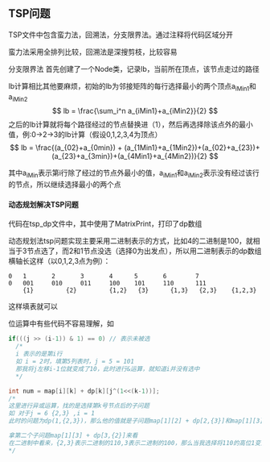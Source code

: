 ## TSP问题

TSP文件中包含蛮力法，回溯法，分支限界法。通过注释将代码区域分开

蛮力法采用全排列比较，回溯法是深搜剪枝，比较容易



分支限界法 首先创建了一个Node类，记录lb，当前所在顶点，该节点走过的路径



lb计算相比其他要麻烦，初始的lb为邻接矩阵的每行选择最小的两个顶点a<sub>i</sub><sub>Min1</sub>和a<sub>i</sub><sub>Min2</sub> 
$$
lb = \frac{\sum_i^n a_{iMin1}+a_{iMin2}}{2}
$$
之后的lb计算就将每个路径经过的节点替换进（1），然后再选择除该点外的最小值，例:0->2->3的lb计算（假设0,1,2,3,4为顶点）
$$
lb = \frac{(a_{02}+a_{0min}) + (a_{1Min1}+a_{1Min2})+(a_{02}+a_{23})+(a_{23}+a_{3min})+(a_{4Min1}+a_{4Min2})}{2}
$$


其中a<sub>iMin</sub>表示第i行除了经过的节点外最小的值，a<sub>iMin1</sub>和a<sub>iMin2</sub>表示没有经过该行的节点，所以继续选择最小的两个点



#### 动态规划解决TSP问题

代码在tsp_dp文件中，其中使用了MatrixPrint，打印了dp数组

动态规划法tsp问题实现主要采用二进制表示的方式，比如4的二进制是100，就相当于3节点选了，而2和1节点没选（选择0为出发点），所以用二进制表示的dp数组横轴长这样（以0,1,2,3点为例）：

```
0   1       2       3       4      5       6        7
0   001     010     011     100    101     110      111
    {1} 		{2} 		{1,2} 	{3}  	 {1,3} 	 {2,3}	  {1,2,3}
```

这样填表就可以

位运算中有些代码不容易理解，如

```java
if(((j >> (i-1)) & 1) == 0) // 表示未被选
  /*
  i 表示的是第i行
  如 i = 2时，填第5列表时，j = 5 = 101
  那我将j左移i-1位就变成了10，此时进行&运算，就知道i并没有选中
  */
```

```java
int num = map[i][k] + dp[k][j^(1<<(k-1))];
/*
这里进行异或运算，找的是选择第k号节点后的子问题
如 对于j = 6 {2,3} ,i = 1
此时的问题为dp(1,{2,3})，那么他的值就是子问题map[1][2] + dp[2,{3}]和map[1][3] + dp[3,{2}]中的最小值

拿第二个子问题map[1][3] + dp[3,{2}]来看
在二进制中看来，{2,3}表示二进制的110,3表示二进制的100，那么当我选择将110的高位1变为0，就成了010，就成了2，所以只需将110和100进行异或，就可以，而100表示的是4 = 2^(3-1)
*/
```









